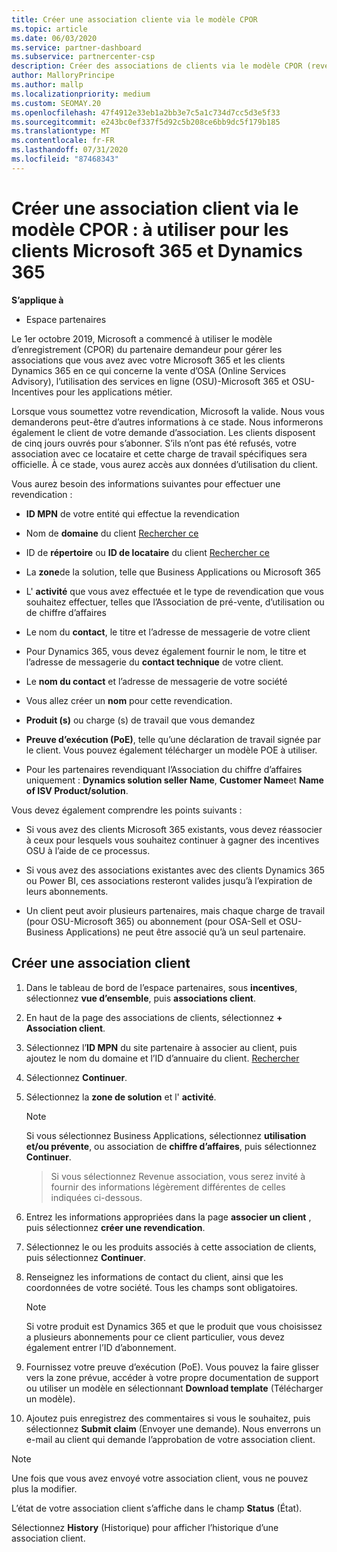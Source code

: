```yaml
---
title: Créer une association cliente via le modèle CPOR
ms.topic: article
ms.date: 06/03/2020
ms.service: partner-dashboard
ms.subservice: partnercenter-csp
description: Créer des associations de clients via le modèle CPOR (revendication du partenaire de l’enregistrement). Permet de gérer les ventes, l’utilisation & les Incentives pour les clients Microsoft 365 et Dynamics 365.
author: MalloryPrincipe
ms.author: mallp
ms.localizationpriority: medium
ms.custom: SEOMAY.20
ms.openlocfilehash: 47f4912e33eb1a2bb3e7c5a1c734d7cc5d3e5f33
ms.sourcegitcommit: e243bc0ef337f5d92c5b208ce6bb9dc5f179b185
ms.translationtype: MT
ms.contentlocale: fr-FR
ms.lasthandoff: 07/31/2020
ms.locfileid: "87468343"
---
```

# <a name="create-a-customer-association-via-the-cpor-model--use-for-microsoft-365-and-dynamics-365-customers"></a>Créer une association client via le modèle CPOR : à utiliser pour les clients Microsoft 365 et Dynamics 365

**S’applique à**

- Espace partenaires

Le 1er octobre 2019, Microsoft a commencé à utiliser le modèle d’enregistrement (CPOR) du partenaire demandeur pour gérer les associations que vous avez avec votre Microsoft 365 et les clients Dynamics 365 en ce qui concerne la vente d’OSA (Online Services Advisory), l’utilisation des services en ligne (OSU)-Microsoft 365 et OSU-Incentives pour les applications métier.

Lorsque vous soumettez votre revendication, Microsoft la valide. Nous vous demanderons peut-être d’autres informations à ce stade. Nous informerons également le client de votre demande d’association. Les clients disposent de cinq jours ouvrés pour s’abonner. S’ils n’ont pas été refusés, votre association avec ce locataire et cette charge de travail spécifiques sera officielle. À ce stade, vous aurez accès aux données d’utilisation du client. 

Vous aurez besoin des informations suivantes pour effectuer une revendication :

- **ID MPN** de votre entité qui effectue la revendication

- Nom de **domaine** du client [Rechercher ce](find-domain-name.md)

- ID de **répertoire** ou **ID de locataire** du client [Rechercher ce](find-domain-name.md)

- La **zone**de la solution, telle que Business Applications ou Microsoft 365

- L' **activité** que vous avez effectuée et le type de revendication que vous souhaitez effectuer, telles que l’Association de pré-vente, d’utilisation ou de chiffre d’affaires

- Le nom du **contact**, le titre et l’adresse de messagerie de votre client

- Pour Dynamics 365, vous devez également fournir le nom, le titre et l’adresse de messagerie du **contact technique** de votre client.

- Le **nom du contact** et l’adresse de messagerie de votre société

- Vous allez créer un **nom** pour cette revendication.

- **Produit (s)** ou charge (s) de travail que vous demandez

- **Preuve d’exécution (PoE)**, telle qu’une déclaration de travail signée par le client. Vous pouvez également télécharger un modèle POE à utiliser.

- Pour les partenaires revendiquant l’Association du chiffre d’affaires uniquement : **Dynamics solution seller Name**, **Customer Name**et **Name of ISV Product/solution**. 

Vous devez également comprendre les points suivants :

- Si vous avez des clients Microsoft 365 existants, vous devez réassocier à ceux pour lesquels vous souhaitez continuer à gagner des incentives OSU à l’aide de ce processus.

- Si vous avez des associations existantes avec des clients Dynamics 365 ou Power BI, ces associations resteront valides jusqu’à l’expiration de leurs abonnements.

- Un client peut avoir plusieurs partenaires, mais chaque charge de travail (pour OSU-Microsoft 365) ou abonnement (pour OSA-Sell et OSU-Business Applications) ne peut être associé qu’à un seul partenaire.

## <a name="create-a-customer-association"></a>Créer une association client

1. Dans le tableau de bord de l’espace partenaires, sous **incentives**, sélectionnez **vue d’ensemble**, puis **associations client**. 

2. En haut de la page des associations de clients, sélectionnez **+ Association client**.

3. Sélectionnez l’**ID MPN** du site partenaire à associer au client, puis ajoutez le nom du domaine et l’ID d’annuaire du client. [Rechercher](find-domain-name.md)

4. Sélectionnez **Continuer**.

5. Sélectionnez la **zone de solution** et l' **activité**. 

   >[!Note]
   >
   >Si vous sélectionnez Business Applications, sélectionnez **utilisation et/ou prévente**, ou association de **chiffre d’affaires**, puis sélectionnez **Continuer**. 

   >Si vous sélectionnez Revenue association, vous serez invité à fournir des informations légèrement différentes de celles indiquées ci-dessous.

6. Entrez les informations appropriées dans la page **associer un client** , puis sélectionnez **créer une revendication**.

7. Sélectionnez le ou les produits associés à cette association de clients, puis sélectionnez **Continuer**.

8. Renseignez les informations de contact du client, ainsi que les coordonnées de votre société. Tous les champs sont obligatoires. 

   >[!NOTE]
   >Si votre produit est Dynamics 365 et que le produit que vous choisissez a plusieurs abonnements pour ce client particulier, vous devez également entrer l’ID d’abonnement.

9. Fournissez votre preuve d’exécution (PoE). Vous pouvez la faire glisser vers la zone prévue, accéder à votre propre documentation de support ou utiliser un modèle en sélectionnant **Download template** (Télécharger un modèle). 

10. Ajoutez puis enregistrez des commentaires si vous le souhaitez, puis sélectionnez **Submit claim** (Envoyer une demande). Nous enverrons un e-mail au client qui demande l’approbation de votre association client.

   >[!NOTE]
   >Une fois que vous avez envoyé votre association client, vous ne pouvez plus la modifier.

L’état de votre association client s’affiche dans le champ **Status** (État).

Sélectionnez **History** (Historique) pour afficher l’historique d’une association client.
